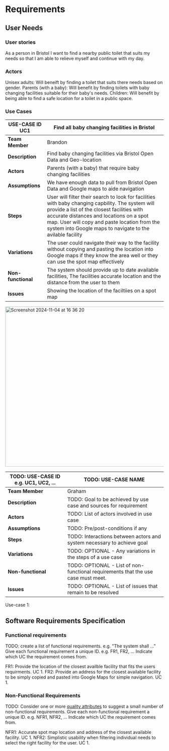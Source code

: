# Requirements

## User Needs

### User stories
As a person in Bristol I want to find a nearby public toilet that suits my needs so that I am able to relieve myself and continue with my day.

### Actors
Unisex adults: Will beneift by finding a toilet that suits there needs based on gender.
Parents (with a baby): Will benefit by finding toilets with baby changing facilities suitable for their baby's needs.
Children: Will benefit by being able to find a safe location for a toilet in a public space.    

### Use Cases

| USE-CASE ID UC1 | Find all baby changing facilities in Bristol | 
| -------------------------------------- | ------------------- |
| **Team Member** | Brandon |
| **Description** | Find baby changing facilities via Bristol Open Data and Geo-location |
| **Actors** | Parents (with a baby) that require baby changing facilities |
| **Assumptions** | We have enough data to pull from Bristol Open Data and Google maps to aide navigation |
| **Steps** | User will filter their search to look for facilities with baby changing capbility. The system will provide a list of the closest facilities with accurate distances and locations on a spot map. User will copy and paste location from the system into Google maps to navigate to the avilable facility |
| **Variations** | The user could navigate their way to the facility without copying and pasting the location into Google maps if they know the area well or they can use the spot map effectively |
| **Non-functional** | The system should provide up to date available facilities, The facilities accurate location and the distance from the user to them  |
| **Issues** | Showing the location of the faciltiies on a spot map |

<img width="509" alt="Screenshot 2024-11-04 at 16 36 20" src="https://github.com/user-attachments/assets/bc29867c-87b5-49c2-aced-59c4b4c7491c">

| TODO: USE-CASE ID e.g. UC1, UC2, ... | TODO: USE-CASE NAME | 
| -------------------------------------- | ------------------- |
| **Team Member** | Graham |
| **Description** | TODO: Goal to be achieved by use case and sources for requirement |
| **Actors** | TODO: List of actors involved in use case |
| **Assumptions** | TODO: Pre/post-conditions if any</td></tr>
| **Steps** | TODO: Interactions between actors and system necessary to achieve goal |
| **Variations** | TODO: OPTIONAL - Any variations in the steps of a use case |
| **Non-functional** | TODO: OPTIONAL - List of non-functional requirements that the use case must meet. |
| **Issues** | TODO: OPTIONAL - List of issues that remain to be resolved |


Use-case 1:



## Software Requirements Specification
### Functional requirements
TODO: create a list of functional requirements. 
    e.g. "The system shall ..."
    Give each functional requirement a unique ID. e.g. FR1, FR2, ...
    Indicate which UC the requirement comes from.

FR1: Provide the location of the closest availble facility that fits the users requirments. UC 1.
FR2: Provide an address for the closest available facility to be simply copied and pasted into Google Maps for simple navigation. UC 1.
    


### Non-Functional Requirements
TODO: Consider one or more [quality attributes](https://en.wikipedia.org/wiki/ISO/IEC_9126) to suggest a small number of non-functional requirements.
Give each non-functional requirement a unique ID. e.g. NFR1, NFR2, ...
Indicate which UC the requirement comes from.

NFR1: Accurate spot map location and address of the closest available facility. UC 1.
NFR2: Simplistic usability when filtering individual needs to select the right facility for the user. UC 1.
 

